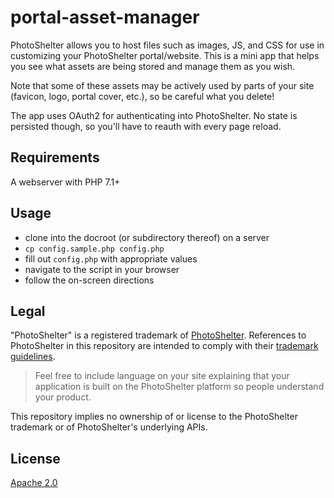 # portal-asset-manager

PhotoShelter allows you to host files such as images, JS, and CSS for use in customizing your PhotoShelter portal/website. This is a mini app that helps you see what assets are being stored and manage them as you wish.

Note that some of these assets may be actively used by parts of your site (favicon, logo, portal cover, etc.), so be careful what you delete!

The app uses OAuth2 for authenticating into PhotoShelter. No state is persisted though, so you'll have to reauth with every page reload.

## Requirements

A webserver with PHP 7.1+

## Usage

* clone into the docroot (or subdirectory thereof) on a server
* `cp config.sample.php config.php`
* fill out `config.php` with appropriate values
* navigate to the script in your browser
* follow the on-screen directions

## Legal

"PhotoShelter" is a registered trademark of [PhotoShelter](https://www.photoshelter.com/). References to PhotoShelter in this repository are intended to comply with their [trademark guidelines](https://www.photoshelter.com/support/trademark). 

> Feel free to include language on your site explaining that your application is built on the PhotoShelter platform so people understand your product.

This repository implies no ownership of or license to the PhotoShelter trademark or of PhotoShelter's underlying APIs.

## License

[Apache 2.0](http://www.apache.org/licenses/LICENSE-2.0)
